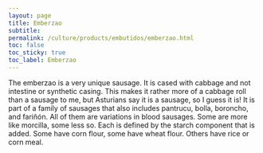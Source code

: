```yaml
---
layout: page
title: Emberzao
subtitle: 
permalink: /culture/products/embutidos/emberzao.html
toc: false
toc_sticky: true
toc_label: Emberzao
---
```

The emberzao is a very unique sausage. It is cased with cabbage and not intestine or synthetic casing. This makes it rather more of a cabbage roll than a sausage to me, but Asturians say it is a sausage, so I guess it is! It is part of a family of sausages that also includes pantrucu, bolla, boroncho, and fariñón. All of them are variations in blood sausages. Some are more like morcilla, some less so. Each is defined by the starch component that is added. Some have corn flour, some have wheat flour. Others have rice or corn meal.